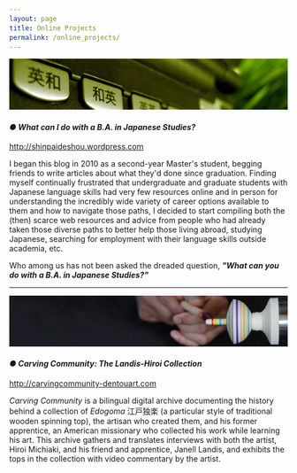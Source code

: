 ```yaml
---
layout: page
title: Online Projects
permalink: /online_projects/
---
```



<p class="indent"><img src="/images/shinpaideshou.jpg"><p>
<p>
<h4><em>● What can I do with a B.A. in Japanese Studies?</em></h4>
<p class="indent"><a href="http://shinpaideshou.wordpress.com">http://shinpaideshou.wordpress.com</a><p>

<p class="indent">I began this blog in 2010 as a second-year Master's student, begging friends to write articles about what they'd done since graduation. Finding myself continually frustrated that undergraduate and graduate students with Japanese language skills had very few resources online and in person for understanding the incredibly wide variety of career options available to them and how to navigate those paths, I decided to start compiling both the (then) scarce web resources and advice from people who had already taken those diverse paths to better help those living abroad, studying Japanese, searching for employment with their language skills outside academia, etc.</p>
<p class="indent">Who among us has not been asked the dreaded question, <em><b>"What can you do with a B.A. in Japanese Studies?"</b></em></p>
<p></p>
<hr>
<p class="indent"><img src="/images/carvingcommunity.jpg"></p>
<p>
<h4><em>● Carving Community: The Landis-Hiroi Collection</em></h4>
<p class="indent"><a href="http://carvingcommunity-dentouart.com">http://carvingcommunity-dentouart.com</a></p>

<p class="indent"><em>Carving Community</em> is a bilingual digital archive documenting the history behind a collection of <em>Edogoma</em> 江戸独楽 (a particular style of traditional wooden spinning top), the artisan who created them, and his former apprentice, an American missionary who collected his work while learning his art. This archive gathers and translates interviews with both the artist, Hiroi Michiaki, and his friend and apprentice, Janell Landis, and exhibits the tops in the collection with video commentary by the artist.</p>
